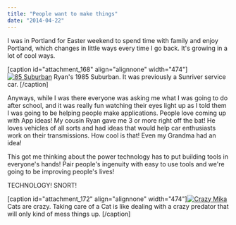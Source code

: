 ```yaml
---
title: "People want to make things"
date: "2014-04-22"
---
```


I was in Portland for Easter weekend to spend time with family and enjoy Portland, which changes in little ways every time I go back. It's growing in a lot of cool ways.

\[caption id="attachment\_168" align="alignnone" width="474"\][![85 Suburban ](images/IMG_20140420_134301-1024x768.jpg)](http://timmyreilly.com/wp-content/uploads/2014/04/IMG_20140420_134301.jpg) Ryan's 1985 Suburban. It was previously a Sunriver service car. \[/caption\]

Anyways, while I was there everyone was asking me what I was going to do after school, and it was really fun watching their eyes light up as I told them I was going to be helping people make applications. People love coming up with App ideas! My cousin Ryan gave me 3 or more right off the bat! He loves vehicles of all sorts and had ideas that would help car enthusiasts work on their transmissions. How cool is that! Even my Grandma had an idea!

This got me thinking about the power technology has to put building tools in everyone's hands! Pair people's ingenuity with easy to use tools and we're going to be improving people's lives!

TECHNOLOGY! SNORT!

\[caption id="attachment\_172" align="alignnone" width="474"\][![Crazy Mika](images/IMG_20140414_220923-1024x576.jpg)](http://timmyreilly.com/wp-content/uploads/2014/04/IMG_20140414_220923.jpg) Cats are crazy. Taking care of a Cat is like dealing with a crazy predator that will only kind of mess things up. \[/caption\]
